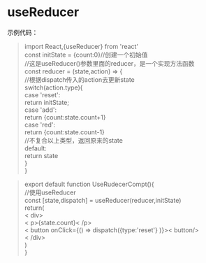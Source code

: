 # useReducer

示例代码：
>import React,{useReducer} from 'react'  
const initState = {count:0}//创建一个初始值    
//这是useReducer()参数里面的reducer，是一个实现方法函数  
>const reducer = (state,action) => {   
    //根据dispatch传入的action去更新state  
    switch(action.type){  
        case 'reset':  
            return initState;  
        case 'add':  
            return {count:state.count+1}  
        case 'red':  
            return {count:state.count-1}  
            //不复合以上类型，返回原来的state  
        default:  
            return state  
    }  
}

>export default function UseRudecerCompt(){  
    //使用useReducer  
    const [state,dispatch] = useReducer(reducer,initState)  
    return(  
        < div>  
            < p>{state.count}< /p>  
            < button onClick={() => dispatch({type:'reset'}  )}>< button/>  
        < /div>  
    )  
}